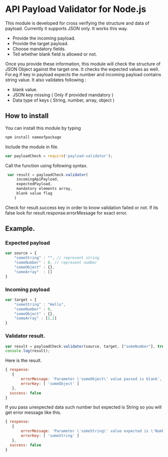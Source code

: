 # API Payload Validator for Node.js

This module is developed for cross verifying the structure and data of payload. Currently it supports JSON only. It works this way.

* Provide the incoming payload.
* Provide the target payload.
* Choose mandatory fields.
* Tell whether blank field is allowed or not.

Once you provide these information, this module will check the structure of JSON Object against the target one. It checks the expected values as well. For.eg if key in payload expects the number and incoming payload contains string value. It also validates following :

* blank value.
* JSON key missing ( Only if provided mandatory )
* Data type of keys ( String, number, array, object )

## How to install

You can install this module by typing

```javascript
npm install nameofpackage
```

Include the module in file.

```javascript
var payloadCheck = require('payload-validator');
```

Call the function using following syntax.

```javascript
 var result = payloadCheck.validator(
     incomingApiPayload,
     expectedPayload,
     mandatory elements array,
     blank value flag
    )
 ```

Check for result.success key in order to know validation failed or not. If its false look for result.response.errorMessage for exact error.

## Example.

### Expected payload
```javascript
var source = {
    "someString" : "", // represent string
    "someNumber" : 0, // represent number
    "someObject" : {},
    "someArray"  : []
}
```
### Incoming payload

```javascript
var target = {
    "someString" : "Hello",
    "someNumber" : 0,
    "someObject" : {},
    "someArray" : [1,2]
}
```
### Validator result.

```javascript
var result = payloadCheck.validator(source, target, ["someNumber"], true);
console.log(result);
```
Here is the result.

```javascript
{ response:
   {
       errorMessage: 'Parameter \'someObject\' value passed is blank',
       errorKey: [ 'someObject' ]
   },
  success: false
}
```
If you pass unexpected data such number but expected is String so you will get error message like this.

```javascript
{ response:
   {
       errorMessage: 'Parameter \'someString\' value expected is \'Number\'',
       errorKey: [ 'someString' ]
   },
  success: false
}
```
